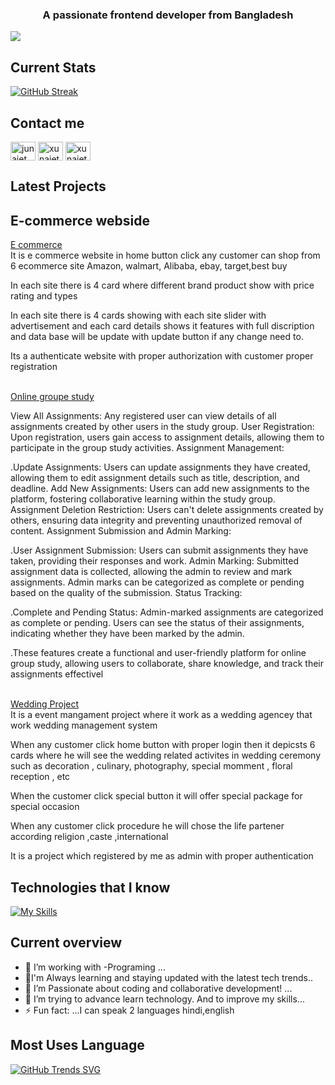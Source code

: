 <h3 align="center">A passionate frontend developer from Bangladesh</h3>

<img src ="https://i.ibb.co/B4CT47h/image.png" />




##  Current Stats

[![GitHub Streak](https://github-readme-streak-stats.herokuapp.com?user=xunaiet-faruk&theme=neon)](https://git.io/streak-stats)

##  Contact me


<p align="left">
<a href="https://www.linkedin.com/in/junaiet-faruk-0451a72a3" target="blank"><img align="center" src="https://raw.githubusercontent.com/rahuldkjain/github-profile-readme-generator/master/src/images/icons/Social/linked-in-alt.svg" alt="junaiet faruk" height="30" width="40" /></a>
<a href="https://fb.com/xunaiet faruk" target="blank"><img align="center" src="https://raw.githubusercontent.com/rahuldkjain/github-profile-readme-generator/master/src/images/icons/Social/facebook.svg" alt="xunaiet faruk" height="30" width="40" /></a>
  <a href="https://instagram.com/xunaiet" target="blank"><img align="center" src="https://raw.githubusercontent.com/rahuldkjain/github-profile-readme-generator/master/src/images/icons/Social/instagram.svg" alt="xunaiet" height="30" width="40" /></a>
</p>

## Latest Projects
## E-commerce webside
<a href="https://assinment-10-4551c.web.app" > E commerce
</a><br/>
It is e commerce website in home button click any customer can shop from 6 ecommerce site Amazon, walmart, Alibaba, ebay, target,best buy

In each site there is 4 card where different brand product show with price rating and types

In each site there is 4 cards showing with each site slider with advertisement and each card details shows it features with full discription and data base will be update with update button if any change need to.

Its a authenticate website with proper authorization with customer proper registration

<br/>
<a href="https://assinmet-11.web.app/myassinment">
Online groupe study
</a>
<br/>

View All Assignments: Any registered user can view details of all assignments created by other users in the study group. User Registration: Upon registration, users gain access to assignment details, allowing them to participate in the group study activities. Assignment Management:

.Update Assignments: Users can update assignments they have created, allowing them to edit assignment details such as title, description, and deadline. Add New Assignments: Users can add new assignments to the platform, fostering collaborative learning within the study group. Assignment Deletion Restriction: Users can't delete assignments created by others, ensuring data integrity and preventing unauthorized removal of content. Assignment Submission and Admin Marking:

.User Assignment Submission: Users can submit assignments they have taken, providing their responses and work. Admin Marking: Submitted assignment data is collected, allowing the admin to review and mark assignments. Admin marks can be categorized as complete or pending based on the quality of the submission. Status Tracking:

.Complete and Pending Status: Admin-marked assignments are categorized as complete or pending. Users can see the status of their assignments, indicating whether they have been marked by the admin.

.These features create a functional and user-friendly platform for online group study, allowing users to collaborate, share knowledge, and track their assignments effectivel

<br/>
<a href="https://wedding-related-projeact.web.app">Wedding Project</a>
<br/>
It is a event mangament project where it work as a wedding agencey that work wedding management system

When any customer click home button with proper login then it depicsts 6 cards where he will see the wedding related activites in wedding ceremony such as decoration , culinary, photography, special momment , floral reception , etc

When the customer click special button it will offer special package for special occasion

When any customer click procedure he will chose the life partener according religion ,caste ,international

It is a project which registered by me as admin with proper authentication
## Technologies that I know
[![My Skills](https://skillicons.dev/icons?i=html,js,react,vue,github,firebase,node.js,css,mongodb)](https://skillicons.dev)



## Current overview
- 🔭 I’m working with  -Programing ...
- 🌱I'm Always learning and staying updated with the latest tech trends..
- 👯 I’m  Passionate about coding and collaborative development! ...
- 🤔 I’m trying to advance learn technology. And to improve my skills...
- ⚡ Fun fact: ...I can speak 2 languages hindi,english

## Most Uses Language
[![GitHub Trends SVG](https://api.githubtrends.io/user/svg/xunaiet-faruk/langs)](https://githubtrends.io)




<!--


**xunaiet-faruk/xunaiet-faruk** is a ✨ _special_ ✨ repository because its `README.md` (this file) appears on your GitHub profile.

Here are some ideas to get you started:

- 🔭 I’m currently working on ...
- 🌱 I’m currently learning ...
- 👯 I’m looking to collaborate on ...
- 🤔 I’m looking for help with ...
- 💬 Ask me about ...
- 📫 How to reach me: ...
- 😄 Pronouns: ...
- ⚡ Fun fact: ...
-->
